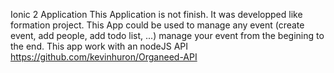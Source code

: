 Ionic 2 Application
This Application is not finish. It was developped like formation project.
This App could be used to manage any event (create event, add people, add todo list, ...) manage your event from the
begining to the end.
This app work with an nodeJS API https://github.com/kevinhuron/Organeed-API
